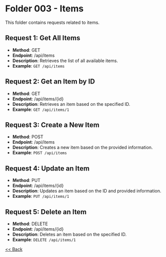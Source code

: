 # Folder 003 - Items

This folder contains requests related to items.

## Request 1: Get All Items
- **Method**: GET
- **Endpoint**: /api/items
- **Description**: Retrieves the list of all available items.
- **Example**: `GET /api/items`

## Request 2: Get an Item by ID
- **Method**: GET
- **Endpoint**: /api/items/{id}
- **Description**: Retrieves an item based on the specified ID.
- **Example**: `GET /api/items/1`

## Request 3: Create a New Item
- **Method**: POST
- **Endpoint**: /api/items
- **Description**: Creates a new item based on the provided information.
- **Example**: `POST /api/items`

## Request 4: Update an Item
- **Method**: PUT
- **Endpoint**: /api/items/{id}
- **Description**: Updates an item based on the ID and provided information.
- **Example**: `PUT /api/items/1`

## Request 5: Delete an Item
- **Method**: DELETE
- **Endpoint**: /api/items/{id}
- **Description**: Deletes an item based on the specified ID.
- **Example**: `DELETE /api/items/1`

[<< Back](../postman-calls.md)